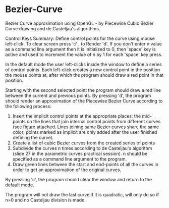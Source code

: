 # Bezier-Curve

Bezier Curve approximation using OpenGL - by Piecewise Cubic Bezier Curve drawing and de Casteljau's algorithms.

Control Keys Summary:
Define control points for the curve using mouse left-click.
To clear screen press 'c' , to Render 'd'.
If you don't enter n value as a command line argument then it is initialized to 0,
then 'space' key is active and used to increment the value of n by 1 for each 'space' key press.


In the default mode the user left-clicks inside the window to define a series of control points.
Each left-click creates a new control point in the position the mouse points at, after which
the program should draw a red point in that position.

Starting with the second selected point the program should draw a red line between the current and previous points.
By pressing 'd', the program should render an approximation of the Piecewise Bezier Curve
according to the following process:

  1. Insert the implicit control points at the appropriate places: the mid-points on the
  lines that join internal control points from different curves (see figure attached. Lines
  joining same Bezier curves share the same color; points marked as implicit are only
  added after the user finished defining the curve).
  2. Create a list of cubic Bezier curves from the created series of points
  3. Subdivide the curves n times according to de Casteljau's algorithm (slide 27 in the
  parametric curves practical session). n should be specified as a command line
  argument to the program.
  4. Draw green lines between the start and end-points of all the curves in order to get
  an approximation of the original curves.

By pressing 'c', the program should clear the window and return to the default mode.

The program will not draw the last curve if it is quadratic, will only do so if n=0 and no Casteljau division is made.

